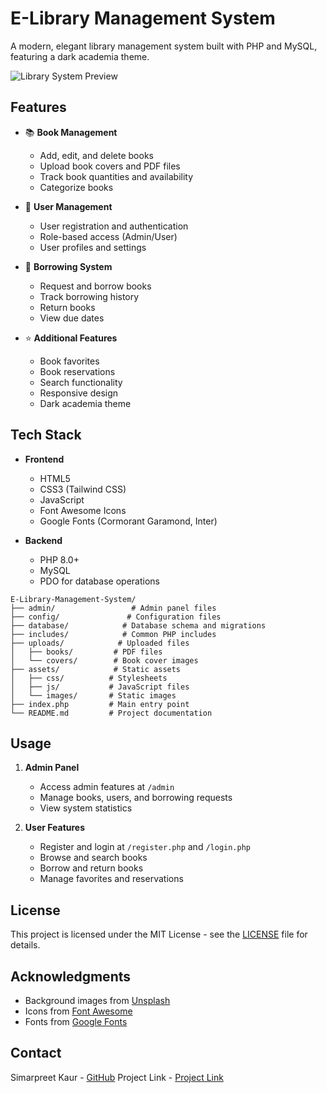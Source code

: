# E-Library Management System

A modern, elegant library management system built with PHP and MySQL, featuring a dark academia theme.

![Library System Preview](https://images.unsplash.com/photo-1481627834876-b7833e8f5570?q=80&w=228&auto=format&fit=crop)

## Features

- 📚 **Book Management**
  - Add, edit, and delete books
  - Upload book covers and PDF files
  - Track book quantities and availability
  - Categorize books

- 👥 **User Management**
  - User registration and authentication
  - Role-based access (Admin/User)
  - User profiles and settings

- 🔄 **Borrowing System**
  - Request and borrow books
  - Track borrowing history
  - Return books
  - View due dates

- ⭐ **Additional Features**
  - Book favorites
  - Book reservations
  - Search functionality
  - Responsive design
  - Dark academia theme

## Tech Stack

- **Frontend**
  - HTML5
  - CSS3 (Tailwind CSS)
  - JavaScript
  - Font Awesome Icons
  - Google Fonts (Cormorant Garamond, Inter)

- **Backend**
  - PHP 8.0+
  - MySQL
  - PDO for database operations


```
E-Library-Management-System/
├── admin/                 # Admin panel files
├── config/               # Configuration files
├── database/            # Database schema and migrations
├── includes/            # Common PHP includes
├── uploads/            # Uploaded files
│   ├── books/         # PDF files
│   └── covers/        # Book cover images
├── assets/            # Static assets
│   ├── css/          # Stylesheets
│   ├── js/           # JavaScript files
│   └── images/       # Static images
├── index.php         # Main entry point
└── README.md         # Project documentation
```

## Usage

1. **Admin Panel**
   - Access admin features at `/admin`
   - Manage books, users, and borrowing requests
   - View system statistics

2. **User Features**
   - Register and login at `/register.php` and `/login.php`
   - Browse and search books
   - Borrow and return books
   - Manage favorites and reservations


## License

This project is licensed under the MIT License - see the [LICENSE](LICENSE) file for details.

## Acknowledgments

- Background images from [Unsplash](https://unsplash.com)
- Icons from [Font Awesome](https://fontawesome.com)
- Fonts from [Google Fonts](https://fonts.google.com)

## Contact

Simarpreet Kaur - [GitHub](https://github.com/Simarpreet2005)
Project Link - [Project Link](https://github.com/Simarpreet2005/E-Library-Management-System-with-Digital-Access-)



